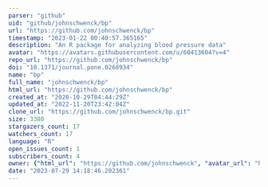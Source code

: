 ```yaml
---
parser: "github"
uid: "github/johnschwenck/bp"
url: "https://github.com/johnschwenck/bp"
timestamp: "2023-01-22 00:40:57.365165"
description: "An R package for analyzing blood pressure data"
avatar: "https://avatars.githubusercontent.com/u/60413604?v=4"
repo_url: "https://github.com/johnschwenck/bp"
doi: "10.1371/journal.pone.0268934"
name: "bp"
full_name: "johnschwenck/bp"
html_url: "https://github.com/johnschwenck/bp"
created_at: "2020-10-29T04:44:29Z"
updated_at: "2022-11-20T23:42:04Z"
clone_url: "https://github.com/johnschwenck/bp.git"
size: 3380
stargazers_count: 17
watchers_count: 17
language: "R"
open_issues_count: 1
subscribers_count: 4
owner: {"html_url": "https://github.com/johnschwenck", "avatar_url": "https://avatars.githubusercontent.com/u/60413604?v=4", "login": "johnschwenck", "type": "User"}
date: "2023-07-29 14:18:46.202361"
---
```

